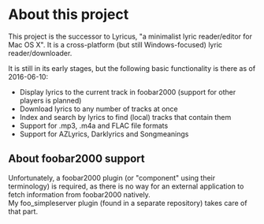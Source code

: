 About this project
==================
This project is the successor to Lyricus, "a minimalist lyric reader/editor for Mac OS X".
It is a cross-platform (but still Windows-focused) lyric reader/downloader.

It is still in its early stages, but the following basic functionality is there as of 2016-06-10:

* Display lyrics to the current track in foobar2000 (support for other players is planned)
* Download lyrics to any number of tracks at once
* Index and search by lyrics to find (local) tracks that contain them
* Support for .mp3, .m4a and FLAC file formats
* Support for AZLyrics, Darklyrics and Songmeanings


About foobar2000 support
------------------------

Unfortunately, a foobar2000 plugin (or "component" using their terminology) is required, as
there is no way for an external application to fetch information from foobar2000 natively.  
My foo_simpleserver plugin (found in a separate repository) takes care of that part.
